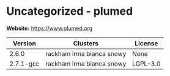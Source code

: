 # Uncategorized - plumed





**Website:** <https://www.plumed.org>

| Version | Clusters | License |
| ------- | -------- | ------- |
| 2.6.0 | rackham irma bianca snowy | None |
| 2.7.1-gcc | rackham irma bianca snowy | LGPL-3.0 |
